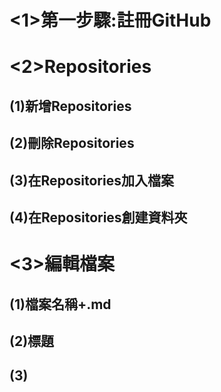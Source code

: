 <1>第一步驟:註冊GitHub
===================
<2>Repositories
================
(1)新增Repositories
-----------------
(2)刪除Repositories
--------------
(3)在Repositories加入檔案
------------
(4)在Repositories創建資料夾
------------
<3>編輯檔案
================
(1)檔案名稱+.md
-----------------
(2)標題
-----------------
(3)
-----------------
